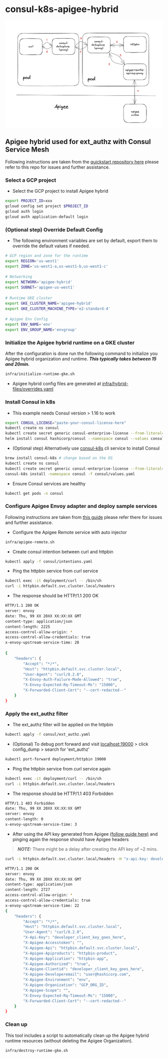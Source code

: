 # consul-k8s-apigee-hybrid

![ext_authz](images/arch.png)

## Apigee hybrid used for ext_authz with Consul Service Mesh

Following instructions are taken from the [quickstart repository here](https://github.com/apigee/devrel/tree/main/tools/hybrid-quickstart) please refer to this repo for issues and further assistance.

### Select a GCP project

* Select the GCP project to install Apigee hybrid

```sh
export PROJECT_ID=xxx
gcloud config set project $PROJECT_ID
gcloud auth login
gcloud auth application-default login
```

### (Optional step) Override Default Config

* The following environment variables are set by default, export them to override the default values if needed.

```sh
# GCP region and zone for the runtime
export REGION='us-west1'
export ZONE='us-west1-a,us-west1-b,us-west1-c'

# Networking
export NETWORK='apigee-hybrid'
export SUBNET='apigee-us-west1'

# Runtime GKE cluster
export GKE_CLUSTER_NAME='apigee-hybrid'
export GKE_CLUSTER_MACHINE_TYPE='e2-standard-4'

# Apigee Env Config
export ENV_NAME='env'
export ENV_GROUP_NAME='envgroup'
```

### Initialize the Apigee hybrid runtime on a GKE cluster

After the configuration is done run the following command to initialize you
Apigee hybrid organization and runtime. ***This typically takes between 15 and
20min.***

```sh
infra/initialize-runtime-gke.sh
```

* Apigee hybrid config files are generated at [infra/hybrid-files/overrides.yaml](infra/hybrid-files/overrides.yaml)

### Install Consul in k8s

* This example needs Consul version > 1.16 to work

```sh
export CONSUL_LICENSE="paste-your-consul-license-here"
kubectl create ns consul
kubectl create secret generic consul-enterprise-license --from-literal=key=$CONSUL_LICENSE -n consul
helm install consul hashicorp/consul --namespace consul --values consul/values.yaml
```

* (Optional step) Alternatively use [consul-k8s](https://github.com/hashicorp/consul-k8s) cli service to install Consul

```sh
brew install consul-k8s # change based on the OS
kubectl create ns consul
kubectl create secret generic consul-enterprise-license --from-literal=key=$CONSUL_LICENSE -n consul
consul-k8s install -namespace consul -f consul/values.yaml
```

* Ensure Consul services are healthy

```sh
kubectl get pods -n consul
```

### Configure Apigee Envoy adapter and deploy sample services

Following instructions are taken from [this guide](https://cloud.google.com/apigee/docs/api-platform/envoy-adapter/v2.0.x/example-hybrid) please refer there for issues and further assistance.

* Configure the Apigee Remote service with auto injector

```sh
infra/apigee-remote.sh
```

* Create consul intention between curl and httpbin

```sh
kubectl apply -f consul/intentions.yaml
```
* Ping the httpbin service from curl service

```sh
kubectl exec -it deployment/curl -- /bin/sh
curl -i httpbin.default.svc.cluster.local/headers
```

* The response should be HTTP/1.1 200 OK

```sh
HTTP/1.1 200 OK
server: envoy
date: Thu, 99 XX 20XX XX:XX:XX GMT
content-type: application/json
content-length: 2225
access-control-allow-origin: *
access-control-allow-credentials: true
x-envoy-upstream-service-time: 28

{
    "headers": {
        "Accept": "*/*", 
        "Host": "httpbin.default.svc.cluster.local", 
        "User-Agent": "curl/8.2.0", 
        "X-Envoy-Auth-Failure-Mode-Allowed": "true", 
        "X-Envoy-Expected-Rq-Timeout-Ms": "15000", 
        "X-Forwarded-Client-Cert": "--cert-redacted--"
    }
}
```

### Apply the ext_authz filter

* The ext_authz filter will be applied on the httpbin

```sh
kubectl apply -f consul/ext_authz.yaml
```

* (Optional) To debug port forward and visit [localhost:19000](localhost:19000) > click config_dump > search for 'ext_authz'

```sh
kubectl port-forward deployment/httpbin 19000
```

* Ping the httpbin service from curl service again

```sh
kubectl exec -it deployment/curl -- /bin/sh
curl -i httpbin.default.svc.cluster.local/headers
```

* The response should be HTTP/1.1 403 Forbidden

```sh
HTTP/1.1 403 Forbidden
date: Thu, 99 XX 20XX XX:XX:XX GMT
server: envoy
content-length: 0
x-envoy-upstream-service-time: 3
```

* After using the API key generated from Apigee [(follow guide here)](https://cloud.google.com/apigee/docs/api-platform/envoy-adapter/v2.0.x/operation#how-to-obtain-an-api-key) and pinging again the response should have Apigee headers

> **_NOTE:_** There might be a delay after creating the API key of ~2 mins. 

```sh
curl -i httpbin.default.svc.cluster.local/headers -H "x-api-key: developer_client_key_goes_here"
```

```sh
HTTP/1.1 200 OK
server: envoy
date: Thu, 99 XX 20XX XX:XX:XX GMT
content-type: application/json
content-length: 2727
access-control-allow-origin: *
access-control-allow-credentials: true
x-envoy-upstream-service-time: 22
{
    "headers": {
        "Accept": "*/*", 
        "Host": "httpbin.default.svc.cluster.local", 
        "User-Agent": "curl/8.2.0", 
        "X-Api-Key": "developer_client_key_goes_here", 
        "X-Apigee-Accesstoken": "", 
        "X-Apigee-Api": "httpbin.default.svc.cluster.local", 
        "X-Apigee-Apiproducts": "httpbin-product", 
        "X-Apigee-Application": "httpbin-app", 
        "X-Apigee-Authorized": "true", 
        "X-Apigee-Clientid": "developer_client_key_goes_here", 
        "X-Apigee-Developeremail": "user@hashicorp.com", 
        "X-Apigee-Environment": "env", 
        "X-Apigee-Organization": "GCP_ORG_ID", 
        "X-Apigee-Scope": "", 
        "X-Envoy-Expected-Rq-Timeout-Ms": "15000",
        "X-Forwarded-Client-Cert": "--cert-redacted--"
    }
}
```

### Clean up

This tool includes a script to automatically clean up the Apigee hybrid
runtime resources (without deleting the Apigee Organization).

```sh
infra/destroy-runtime-gke.sh
```
